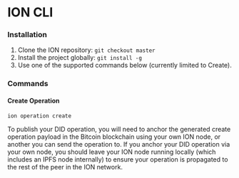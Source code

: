
# ION CLI

### Installation

1. Clone the ION repository: `git checkout master`
2. Install the project globally: `git install -g`
3. Use one of the supported commands below (currently limited to Create).

### Commands

#### Create Operation
```
ion operation create
```
To publish your DID operation, you will need to anchor the generated create operation payload in the Bitcoin blockchain using your own ION node, or another you can send the operation to. If you anchor your DID operation via your own node, you should leave your ION node running locally (which includes an IPFS node internally) to ensure your operation is propagated to the rest of the peer in the ION network.
